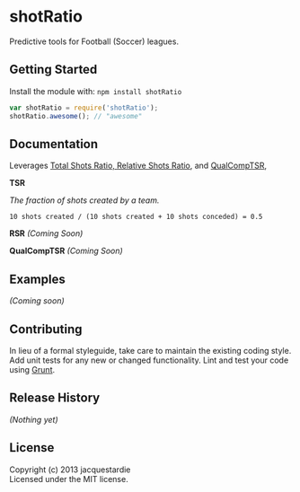 # shotRatio

Predictive tools for Football (Soccer) leagues.

## Getting Started
Install the module with: `npm install shotRatio`

```javascript
var shotRatio = require('shotRatio');
shotRatio.awesome(); // "awesome"
```

## Documentation

Leverages [Total Shots Ratio, Relative Shots Ratio](http://11tegen11.net/2012/12/01/introducing-the-relative-shots-rate/), and [QualCompTSR](http://jameswgrayson.wordpress.com/2013/02/20/a-primer-qualcomptsr/),

**TSR**

_The fraction of shots created by a team._

```
10 shots created / (10 shots created + 10 shots conceded) = 0.5
```

**RSR**
_(Coming Soon)_

**QualCompTSR**
_(Coming Soon)_

## Examples
_(Coming soon)_

## Contributing
In lieu of a formal styleguide, take care to maintain the existing coding style. Add unit tests for any new or changed functionality. Lint and test your code using [Grunt](http://gruntjs.com/).

## Release History
_(Nothing yet)_

## License
Copyright (c) 2013 jacquestardie  
Licensed under the MIT license.
